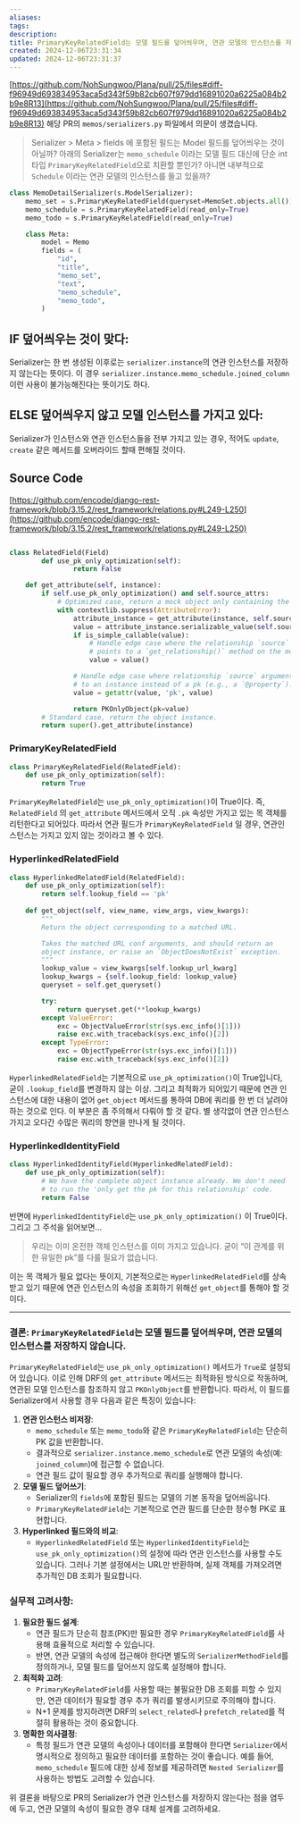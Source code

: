 ```yaml
---
aliases: 
tags: 
description:
title: PrimaryKeyRelatedField는 모델 필드를 덮어씌우며, 연관 모델의 인스턴스를 저장하지 않습니다 {drf}
created: 2024-12-06T23:31:34
updated: 2024-12-06T23:31:37
---
```

[https://github.com/NohSungwoo/Plana/pull/25/files#diff-f96949d693834953aca5d343f59b82cb607f979dd16891020a6225a084b2b9e8R13](https://github.com/NohSungwoo/Plana/pull/25/files#diff-f96949d693834953aca5d343f59b82cb607f979dd16891020a6225a084b2b9e8R13) 해당 PR의 `memos/serializers.py` 파일에서 의문이 생겼습니다.

> Serializer > Meta > fields 에 포함된 필드는 Model 필드를 덮어씌우는 것이 아닐까? 아래의 Serializer는 `memo_schedule` 이라는 모델 필드 대신에 단순 int 타입 `PrimaryKeyRelatedField`으로 치환할 뿐인가? 아니면 내부적으로 `Schedule` 이라는 연관 모델의 인스턴스를 들고 있을까?

```python
class MemoDetailSerializer(s.ModelSerializer):
    memo_set = s.PrimaryKeyRelatedField(queryset=MemoSet.objects.all())
    memo_schedule = s.PrimaryKeyRelatedField(read_only=True)
    memo_todo = s.PrimaryKeyRelatedField(read_only=True)

    class Meta:
        model = Memo
        fields = (
            "id",
            "title",
            "memo_set",
            "text",
            "memo_schedule",
            "memo_todo",
        )
```

## IF 덮어씌우는 것이 맞다:

Serializer는 한 번 생성된 이후로는 `serializer.instance`의 연관 인스턴스를 저장하지 않는다는 뜻이다. 이 경우 `serializer.instance.memo_schedule.joined_column` 이런 사용이 불가능해진다는 뜻이기도 하다.

## ELSE 덮어씌우지 않고 모델 인스턴스를 가지고 있다:

Serializer가 인스턴스와 연관 인스턴스들을 전부 가지고 있는 경우, 적어도 `update`, `create` 같은 메서드를 오버라이드 할때 편해질 것이다.

## Source Code

[https://github.com/encode/django-rest-framework/blob/3.15.2/rest_framework/relations.py#L249-L250](https://github.com/encode/django-rest-framework/blob/3.15.2/rest_framework/relations.py#L249-L250)

```python

class RelatedField(Field)
		def use_pk_only_optimization(self):
				return False

    def get_attribute(self, instance):
        if self.use_pk_only_optimization() and self.source_attrs:
            # Optimized case, return a mock object only containing the pk attribute.
            with contextlib.suppress(AttributeError):
                attribute_instance = get_attribute(instance, self.source_attrs[:-1])
                value = attribute_instance.serializable_value(self.source_attrs[-1])
                if is_simple_callable(value):
                    # Handle edge case where the relationship `source` argument
                    # points to a `get_relationship()` method on the model.
                    value = value()

                # Handle edge case where relationship `source` argument points
                # to an instance instead of a pk (e.g., a `@property`).
                value = getattr(value, 'pk', value)

                return PKOnlyObject(pk=value)
        # Standard case, return the object instance.
        return super().get_attribute(instance)

```

### PrimaryKeyRelatedField

```python
class PrimaryKeyRelatedField(RelatedField):
    def use_pk_only_optimization(self):
        return True
```

`PrimaryKeyRelatedField`는 `use_pk_only_optimization()`이 True이다. 즉, `RelatedField` 의 `get_attribute` 메서드에서 오직 `.pk` 속성만 가지고 있는 목 객체를 리턴한다고 되어있다. 따라서 연관 필드가 `PrimaryKeyRelatedField` 일 경우, 연관인스턴스는 가지고 있지 않는 것이라고 볼 수 있다.

### HyperlinkedRelatedField

```python
class HyperlinkedRelatedField(RelatedField):
    def use_pk_only_optimization(self):
        return self.lookup_field == 'pk'
        
    def get_object(self, view_name, view_args, view_kwargs):
        """
        Return the object corresponding to a matched URL.

        Takes the matched URL conf arguments, and should return an
        object instance, or raise an `ObjectDoesNotExist` exception.
        """
        lookup_value = view_kwargs[self.lookup_url_kwarg]
        lookup_kwargs = {self.lookup_field: lookup_value}
        queryset = self.get_queryset()

        try:
            return queryset.get(**lookup_kwargs)
        except ValueError:
            exc = ObjectValueError(str(sys.exc_info()[1]))
            raise exc.with_traceback(sys.exc_info()[2])
        except TypeError:
            exc = ObjectTypeError(str(sys.exc_info()[1]))
            raise exc.with_traceback(sys.exc_info()[2])
```

`HyperlinkedRelatedField`는 기본적으로 `use_pk_optimization()`이 True입니다, 굳이 `.lookup_field`를 변경하지 않는 이상. 그리고 최적화가 되어있기 때문에 연관 인스턴스에 대한 내용이 없어 `get_object` 메서드를 통하여 DB에 쿼리를 한 번 더 날려야 하는 것으로 인다. 이 부분은 좀 주의해서 다뤄야 할 것 같다. 별 생각없이 연관 인스턴스 가지고 오다간 수많은 쿼리의 향연을 만나게 될 것이다.

### HyperlinkedIdentityField

```python
class HyperlinkedIdentityField(HyperlinkedRelatedField):
    def use_pk_only_optimization(self):
        # We have the complete object instance already. We don't need
        # to run the 'only get the pk for this relationship' code.
        return False
```

반면에 `HyperlinkedIdentityField`는 `use_pk_only_optimization()` 이 True이다. 그리고 그 주석을 읽어보면…

> 우리는 이미 온전한 객체 인스턴스를 이미 가지고 있습니다. 굳이 “이 관계를 위한 유일한 pk”를 다룰 필요가 없습니다.

이는 목 객체가 필요 없다는 뜻이지, 기본적으로는 `HyperlinkedRelatedField`를 상속받고 있기 때문에 연관 인스턴스의 속성을 조회하기 위해선 `get_object`를 통해야 할 것이다.

---

### 결론: `PrimaryKeyRelatedField`는 모델 필드를 덮어씌우며, 연관 모델의 인스턴스를 저장하지 않습니다.

`PrimaryKeyRelatedField`는 `use_pk_only_optimization()` 메서드가 `True`로 설정되어 있습니다. 이로 인해 DRF의 `get_attribute` 메서드는 최적화된 방식으로 작동하며, 연관된 모델 인스턴스를 참조하지 않고 `PKOnlyObject`를 반환합니다. 따라서, 이 필드를 Serializer에서 사용할 경우 다음과 같은 특징이 있습니다:

1. **연관 인스턴스 비저장**:
    - `memo_schedule` 또는 `memo_todo`와 같은 `PrimaryKeyRelatedField`는 단순히 PK 값을 반환합니다.
    - 결과적으로 `serializer.instance.memo_schedule`로 연관 모델의 속성(예: `joined_column`)에 접근할 수 없습니다.
    - 연관 필드 값이 필요할 경우 추가적으로 쿼리를 실행해야 합니다.
2. **모델 필드 덮어쓰기**:
    - Serializer의 `fields`에 포함된 필드는 모델의 기본 동작을 덮어씌웁니다.
    - `PrimaryKeyRelatedField`는 기본적으로 연관 필드를 단순한 정수형 PK로 표현합니다.
3. **Hyperlinked 필드와의 비교**:
    - `HyperlinkedRelatedField` 또는 `HyperlinkedIdentityField`는 `use_pk_only_optimization()`의 설정에 따라 연관 인스턴스를 사용할 수도 있습니다. 그러나 기본 설정에서는 URL만 반환하며, 실제 객체를 가져오려면 추가적인 DB 조회가 필요합니다.

### 실무적 고려사항:

1. **필요한 필드 설계**:
    - 연관 필드가 단순히 참조(PK)만 필요한 경우 `PrimaryKeyRelatedField`를 사용해 효율적으로 처리할 수 있습니다.
    - 반면, 연관 모델의 속성에 접근해야 한다면 별도의 `SerializerMethodField`를 정의하거나, 모델 필드를 덮어쓰지 않도록 설정해야 합니다.
2. **최적화 고려**:
    - `PrimaryKeyRelatedField`를 사용할 때는 불필요한 DB 조회를 피할 수 있지만, 연관 데이터가 필요할 경우 추가 쿼리를 발생시키므로 주의해야 합니다.
    - N+1 문제를 방지하려면 DRF의 `select_related`나 `prefetch_related`를 적절히 활용하는 것이 중요합니다.
3. **명확한 의사결정**:
    - 특정 필드가 연관 모델의 속성이나 데이터를 포함해야 한다면 `Serializer`에서 명시적으로 정의하고 필요한 데이터를 포함하는 것이 좋습니다. 예를 들어, `memo_schedule` 필드에 대한 상세 정보를 제공하려면 `Nested Serializer`를 사용하는 방법도 고려할 수 있습니다.

위 결론을 바탕으로 PR의 Serializer가 연관 인스턴스를 저장하지 않는다는 점을 염두에 두고, 연관 모델의 속성이 필요한 경우 대체 설계를 고려하세요.
